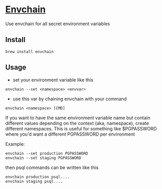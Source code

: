 # [Envchain](https://github.com/sorah/envchain)

Use envchain for all secret environment variables

## Install

```
brew install envchain
```

## Usage

- set your environment variable like this

```
envchain --set <namespace> <envvar>
```

- use this var by chaining envchain with your command

```
envchain <namespace> [CMD]
```

If you want to have the same environment variable name but contain different values depending on the context (aka, namespace), create different namespaces. This is useful for something like $PGPASSWORD where you'd want a different PGPASSWORD per environment

Example:

```
envchain --set production PGPASSWORD
envchain --set staging PGPASSWORD
```

then psql commands can be written like this

```
envchain production psql....
envchain staging psql....
```
